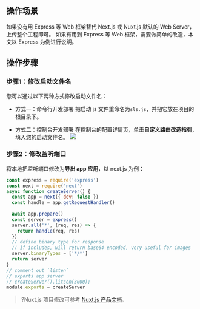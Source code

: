 ## 操作场景
如果没有用 Express 等 Web 框架替代 Next.js 或 Nuxt.js 默认的 Web Server，上传整个工程即可。
如果有用到 Express 等 Web 框架，需要做简单的改造，本文以 Express 为例进行说明。

## 操作步骤
### 步骤1：修改启动文件名
您可以通过以下两种方式修改启动文件名：
- 方式一：命令行开发部署
把启动 js 文件重命名为`sls.js`，并把它放在项目的根目录下。

- 方式二：控制台开发部署
在控制台的配置详情页，单击**自定义路由改造指引**，填入您的启动文件名。
![](https://main.qcloudimg.com/raw/64337bbb25b9ffc2248c3b64f3ea5b56.png)

### 步骤2：修改监听端口
将本地把监听端口修改为**导出 app 应用**，以 next.js 为例：

```javascript
const express = require('express')
const next = require('next')
async function createServer() {
  const app = next({ dev: false })
  const handle = app.getRequestHandler()
  
  await app.prepare()
  const server = express()
  server.all('*', (req, res) => {
    return handle(req, res)
  })
  // define binary type for response
  // if includes, will return base64 encoded, very useful for images
  server.binaryTypes = ['*/*']
  return server
}
// comment out `listen`
// exports app server
// createServer().litsen(3000);
module.exports = createServer
```

>?Nuxt.js 项目修改可参考 [Nuxt.js 产品文档](https://github.com/serverless-components/tencent-nuxtjs#%E9%A1%B9%E7%9B%AE%E8%BF%81%E7%A7%BB)。


